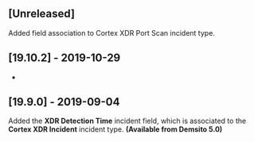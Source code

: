 ## [Unreleased]
Added field association to Cortex XDR Port Scan incident type.

## [19.10.2] - 2019-10-29
- 

## [19.9.0] - 2019-09-04
Added the **XDR Detection Time** incident field, which is associated to the **Cortex XDR Incident** incident type. **(Available from Demsito 5.0)**
